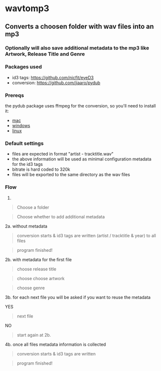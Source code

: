 # wavtomp3

## Converts a choosen folder with wav files into an mp3
### Optionally will also save additional metadata to the mp3 like Artwork, Release Title and Genre

### Packages used
- id3 tags: https://github.com/nicfit/eyeD3
- conversion: https://github.com/jiaaro/pydub

### Prereqs
the pydub package uses ffmpeg for the conversion, so you'll need to install it:

- [mac](https://github.com/fluent-ffmpeg/node-fluent-ffmpeg/wiki/Installing-ffmpeg-on-Mac-OS-X)
- [windows](https://windowsloop.com/install-ffmpeg-windows-10/)
- [linux](https://linuxize.com/post/how-to-install-ffmpeg-on-debian-9/)

### Default settings
- files are expected in format "artist - tracktitle.wav"
- the above information will be used as minimal configuration metadata for the id3 tags
- bitrate is hard coded to 320k
- files will be exported to the same directory as the wav files

### Flow

1.

> Choose a folder

> Choose whether to add additional metadata

2a. without metadata 

> conversion starts & id3 tags are written (artist / tracktitle & year) to all files

> program finished!

2b. with metadata for the first file

> choose release title

> choose choose artwork

> choose genre

3b. for each next file you will be asked if you want to reuse the metadata

YES
> next file

NO

> start again at 2b.

4b. once all files metadata information is collected
> conversion starts & id3 tags are written

> program finished!
